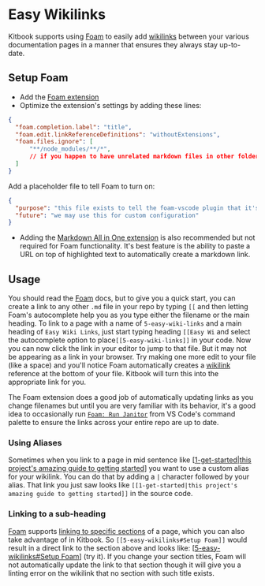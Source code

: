 # Easy Wikilinks

Kitbook supports using [Foam](https://foambubble.github.io/foam/) to easily add [wikilinks](https://foambubble.github.io/foam/user/features/wikilinks) between your various documentation pages in a manner that ensures they always stay up-to-date.

## Setup Foam

- Add the [Foam extension](https://marketplace.visualstudio.com/items?itemName=foam.foam-vscode)
- Optimize the extension's settings by adding these lines:

```json title=".vscode/settings.json"
{
  "foam.completion.label": "title",
  "foam.edit.linkReferenceDefinitions": "withoutExtensions",
  "foam.files.ignore": [
      "**/node_modules/**/*",
      // if you happen to have unrelated markdown files in other folders not part of your Kitbook you can add those here to avoid autocompletion noise
  ]
}
```

Add a placeholder file to tell Foam to turn on:

```json title=".vscode/foam.json"
{
  "purpose": "this file exists to tell the foam-vscode plugin that it's currently in a foam workspace",
  "future": "we may use this for custom configuration"
}
```

- Adding the [Markdown All in One extension](https://marketplace.visualstudio.com/items?itemName=yzhang.markdown-all-in-one) is also recommended but not required for Foam functionality. It's best feature is the ability to paste a URL on top of highlighted text to automatically create a markdown link.

## Usage

You should read the [Foam](https://foambubble.github.io/foam/) docs, but to give you a quick start, you can create a link to any other `.md` file in your repo by typing `[[` and then letting Foam's autocomplete help you as you type either the filename or the main heading. To link to a page with a name of `5-easy-wiki-links` and a main heading of `Easy Wiki Links`, just start typing heading `[[Easy Wi` and select the autocomplete option to place`[[5-easy-wiki-links]]` in your code. Now you can now click the link in your editor to jump to that file. But it may not be appearing as a link in your browser. Try making one more edit to your file (like a space) and you'll notice Foam automatically creates a [wikilink](https://foambubble.github.io/foam/user/features/wikilinks) reference at the bottom of your file. Kitbook will turn this into the appropriate link for you. 

The Foam extension does a good job of automatically updating links as you change filenames but until you are very familiar with its behavior, it's a good idea to occasionally run [`Foam: Run Janitor`](https://foambubble.github.io/foam/user/tools/workspace-janitor) from VS Code's command palette to ensure the links across your entire repo are up to date.

### Using Aliases
Sometimes when you link to a page in mid sentence like [[1-get-started|this project's amazing guide to getting started]] you want to use a custom alias for your wikilink. You can do that by adding a `|` character followed by your alias. That link you just saw looks like `[[1-get-started|this project's amazing guide to getting started]]` in the source code.

### Linking to a sub-heading

[Foam](https://foambubble.github.io/foam/) supports [linking to specific sections](https://foambubble.github.io/foam/user/features/wikilinks#support-for-sections) of a page, which you can also take advantage of in Kitbook. So `[[5-easy-wikilinks#Setup Foam]]` would result in a direct link to the section above and looks like: [[5-easy-wikilinks#Setup Foam]] (try it). If you change your section titles, Foam will not automatically update the link to that section though it will give you a linting error on the wikilink that no section with such title exists.

[//begin]: # "Autogenerated link references for markdown compatibility"
[1-get-started|this project's amazing guide to getting started]: 1-get-started "Get Started: How to Create a KitBook"
[5-easy-wikilinks#Setup Foam]: 5-easy-wikilinks "Easy Wikilinks"
[//end]: # "Autogenerated link references"